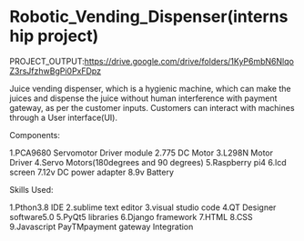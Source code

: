 # Robotic_Vending_Dispenser(internship project)
PROJECT_OUTPUT:https://drive.google.com/drive/folders/1KyP6mbN6NlqoZ3rsJfzhwBgPi0PxFDpz

Juice vending dispenser, which is a hygienic machine, which can make the juices and dispense the juice without human interference with payment gateway, as per the customer inputs. Customers can interact with machines through a User interface(UI).

Components:

1.PCA9680 Servomotor Driver module
2.775 DC Motor
3.L298N Motor Driver
4.Servo Motors(180degrees and 90 degrees)
5.Raspberry pi4
6.lcd screen
7.12v DC power adapter
8.9v Battery

Skills Used:

1.Pthon3.8 IDE
2.sublime text editor
3.visual studio code
4.QT Designer software5.0
5.PyQt5 libraries
6.Django framework
7.HTML
8.CSS
9.Javascript
PayTMpayment gateway Integration
